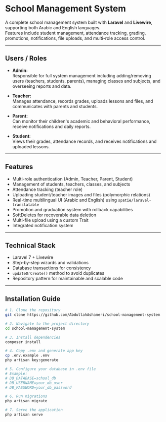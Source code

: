 # School Management System

A complete school management system built with **Laravel** and **Livewire**, supporting both Arabic and English languages.  
Features include student management, attendance tracking, grading, promotions, notifications, file uploads, and multi-role access control.

---

## Users / Roles

- **Admin:**  
  Responsible for full system management including adding/removing users (teachers, students, parents), managing classes and subjects, and overseeing reports and data.

- **Teacher:**  
  Manages attendance, records grades, uploads lessons and files, and communicates with parents and students.

- **Parent:**  
  Can monitor their children's academic and behavioral performance, receive notifications and daily reports.

- **Student:**  
  Views their grades, attendance records, and receives notifications and uploaded lessons.

---

## Features

- Multi-role authentication (Admin, Teacher, Parent, Student)  
- Management of students, teachers, classes, and subjects  
- Attendance tracking (teacher role)  
- Uploading student/teacher images and files (polymorphic relations)  
- Real-time multilingual UI (Arabic and English) using `spatie/laravel-translatable`  
- Promotion and graduation system with rollback capabilities  
- SoftDeletes for recoverable data deletion  
- Multi-file upload using a custom Trait  
- Integrated notification system  

---

## Technical Stack

- Laravel 7 + Livewire  
- Step-by-step wizards and validations  
- Database transactions for consistency  
- `updateOrCreate()` method to avoid duplicates  
- Repository pattern for maintainable and scalable code  

---

## Installation Guide

```bash
# 1. Clone the repository
git clone https://github.com/AbdullahAshameri/school-management-system.git

# 2. Navigate to the project directory
cd school-management-system

# 3. Install dependencies
composer install

# 4. Copy .env and generate app key
cp .env.example .env
php artisan key:generate

# 5. Configure your database in .env file
# Example:
# DB_DATABASE=school_db
# DB_USERNAME=your_db_user
# DB_PASSWORD=your_db_password

# 6. Run migrations
php artisan migrate

# 7. Serve the application
php artisan serve
